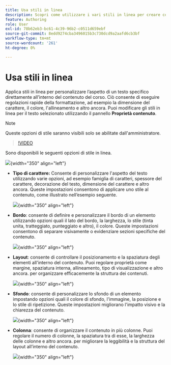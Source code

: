 ```yaml
---
title: Usa stili in linea
description: Scopri come utilizzare i vari stili in linea per creare contenuti di apprendimento nella sezione Formazione e apprendimento del prodotto
feature: Authoring
role: User
exl-id: 78b62eb3-bc61-4c39-96b2-c0511d659ebf
source-git-commit: 8edd9274cba3496015b3c730dcd9a2aafd6cb3bf
workflow-type: tm+mt
source-wordcount: '261'
ht-degree: 0%

---
```


# Usa stili in linea

Applica stili in linea per personalizzare l’aspetto di un testo specifico direttamente all’interno del contenuto del corso. Ciò consente di eseguire regolazioni rapide della formattazione, ad esempio la dimensione del carattere, il colore, l&#39;allineamento e altro ancora. Puoi modificare gli stili in linea per il testo selezionato utilizzando il pannello **Proprietà contenuto**.

>[!NOTE]
>
> Queste opzioni di stile saranno visibili solo se abilitate dall&#39;amministratore.


>[!VIDEO](https://video.tv.adobe.com/v/3469533/aem-guides-learning-content)


Sono disponibili le seguenti opzioni di stile in linea.

![](assets/content-properties-learning-content.png){width="350" align="left"}


- **Tipo di carattere:** Consente di personalizzare l&#39;aspetto del testo utilizzando varie opzioni, ad esempio famiglia di caratteri, spessore del carattere, decorazione del testo, dimensione del carattere e altro ancora. Queste impostazioni consentono di applicare uno stile al contenuto, come illustrato nell’esempio seguente.

  ![](assets/font-learning-content.png){width="350" align="left"}

- **Bordo**: consente di definire e personalizzare il bordo di un elemento utilizzando opzioni quali il lato del bordo, la larghezza, lo stile (tinta unita, tratteggiato, punteggiato e altro), il colore. Queste impostazioni consentono di separare visivamente o evidenziare sezioni specifiche del contenuto.

  ![](assets/border-learning-content.png){width="350" align="left"}

- **Layout**: consente di controllare il posizionamento e la spaziatura degli elementi all&#39;interno del contenuto. Puoi regolare proprietà come margine, spaziatura interna, allineamento, tipo di visualizzazione e altro ancora. per organizzare efficacemente la struttura dei contenuti.

  ![](assets/layout-learning-content.png){width="350" align="left"}

- **Sfondo**: consente di personalizzare lo sfondo di un elemento impostando opzioni quali il colore di sfondo, l&#39;immagine, la posizione e lo stile di ripetizione. Queste impostazioni migliorano l&#39;impatto visivo e la chiarezza del contenuto.

  ![](assets/background-learning-content.png){width="350" align="left"}

- **Colonna**: consente di organizzare il contenuto in più colonne. Puoi regolare il numero di colonne, la spaziatura tra di esse, la larghezza delle colonne e altro ancora. per migliorare la leggibilità e la struttura del layout all’interno del contenuto.

  ![](assets/column-learning-content.png){width="350" align="left"}
